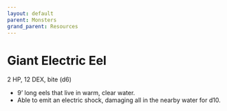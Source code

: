 ```yaml
---
layout: default
parent: Monsters
grand_parent: Resources
---
```


# Giant Electric Eel

2 HP, 12 DEX, bite (d6)

- 9’ long eels that live in warm, clear water.
- Able to emit an electric shock, damaging all in the nearby water for d10.


